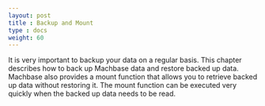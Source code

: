 ```yaml
---
layout: post
title : Backup and Mount
type : docs
weight: 60
---
```


It is very important to backup your data on a regular basis. This chapter describes how to back up Machbase data and restore backed up data. Machbase also provides a mount function that allows you to retrieve backed up data without restoring it. The mount function can be executed very quickly when the backed up data needs to be read.
